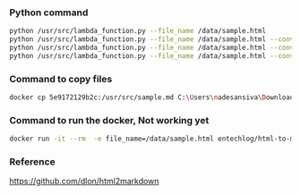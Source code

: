 ### Python command
```bash
python /usr/src/lambda_function.py --file_name /data/sample.html
python /usr/src/lambda_function.py --file_name /data/sample.html --converter markdownify
python /usr/src/lambda_function.py --file_name /data/sample.html --converter html2markdown
python /usr/src/lambda_function.py --file_name /data/sample.html --converter tomd
```

### Command to copy files
```bash
docker cp 5e9172129b2c:/usr/src/sample.md C:\Users\nadesansiva\Downloads
```

### Command to run the docker, Not working yet
```bash
docker run -it --rm  -e file_name=/data/sample.html entechlog/html-to-markdown-app
```

### Reference
https://github.com/dlon/html2markdown

